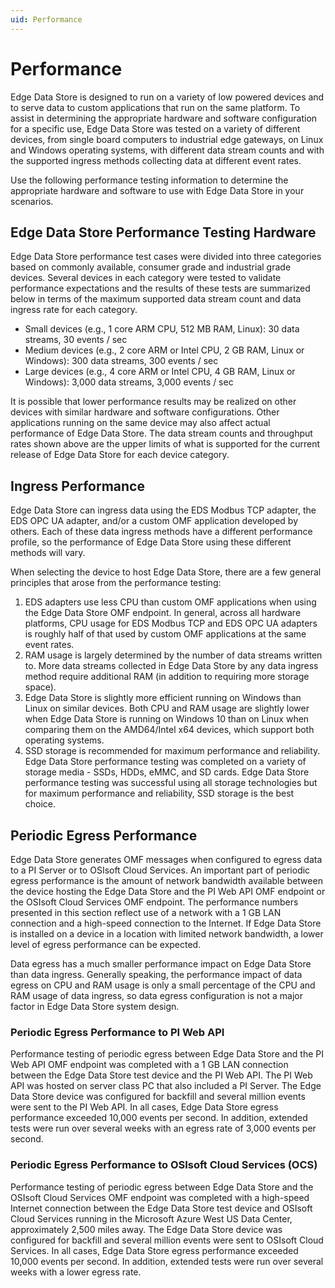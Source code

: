 ```yaml
---
uid: Performance
---
```


# Performance

Edge Data Store is designed to run on a variety of low powered devices and to serve data to custom applications that run on the same platform. To assist in determining the appropriate hardware and software configuration for a specific use, Edge Data Store was tested on a variety of different devices, from single board computers to industrial edge gateways, on Linux and Windows operating systems, with different data stream counts and with the supported ingress methods collecting data at different event rates. 

Use the following performance testing information to determine the appropriate hardware and software to use with Edge Data Store in your scenarios.

## Edge Data Store Performance Testing Hardware

Edge Data Store performance test cases were divided into three categories based on commonly available, consumer grade and industrial grade devices. Several devices in each category were tested to validate performance expectations and the results of these tests are summarized below in terms of the maximum supported data stream count and data ingress rate for each category. 

* Small devices (e.g., 1 core ARM CPU, 512 MB RAM, Linux): 30 data streams, 30 events / sec
* Medium devices (e.g., 2 core ARM or Intel CPU, 2 GB RAM, Linux or Windows): 300 data streams, 300 events / sec
* Large devices (e.g., 4 core ARM or Intel CPU, 4 GB RAM, Linux or Windows): 3,000 data streams, 3,000 events / sec

It is possible that lower performance results may be realized on other devices with similar hardware and software configurations. Other applications running on the same device may also affect actual performance of Edge Data Store. The data stream counts and throughput rates shown above are the upper limits of what is supported for the current release of Edge Data Store for each device category.

## Ingress Performance

Edge Data Store can ingress data using the EDS Modbus TCP adapter, the EDS OPC UA adapter, and/or a custom OMF application developed by others. Each of these data ingress methods have a different performance profile, so the performance of Edge Data Store using these different methods will vary. 

When selecting the device to host Edge Data Store, there are a few general principles that arose from the performance testing:

1. EDS adapters use less CPU than custom OMF applications when using the Edge Data Store OMF endpoint. In general, across all hardware platforms, CPU usage for EDS Modbus TCP and EDS OPC UA adapters is roughly half of that used by custom OMF applications at the same event rates.
2. RAM usage is largely determined by the number of data streams written to. More data streams collected in Edge Data Store by any data ingress method require additional RAM (in addition to requiring more storage space).
3. Edge Data Store is slightly more efficient running on Windows than Linux on similar devices. Both CPU and RAM usage are slightly lower when Edge Data Store is running on Windows 10 than on Linux when comparing them on the AMD64/Intel x64 devices, which support both operating systems. 
4. SSD storage is recommended for maximum performance and reliability. Edge Data Store performance testing was completed on a variety of storage media - SSDs, HDDs, eMMC, and SD cards. Edge Data Store performance testing was successful using all storage technologies but for maximum performance and reliability, SSD storage is the best choice.

## Periodic Egress Performance

Edge Data Store generates OMF messages when configured to egress data to a PI Server or to OSIsoft Cloud Services. An important part of periodic egress performance is the amount of network bandwidth available between the device hosting the Edge Data Store and the PI Web API OMF endpoint or the OSIsoft Cloud Services OMF endpoint. The performance numbers presented in this section reflect use of a network with a 1 GB LAN connection and a high-speed connection to the Internet. If Edge Data Store is installed on a device in a location with limited network bandwidth, a lower level of egress performance can be expected.

Data egress has a much smaller performance impact on Edge Data Store than data ingress. Generally speaking, the performance impact of data egress on CPU and RAM usage is only a small percentage of the CPU and RAM usage of data ingress, so data egress configuration is not a major factor in Edge Data Store system design.

### Periodic Egress Performance to PI Web API

Performance testing of periodic egress between Edge Data Store and the PI Web API OMF endpoint was completed with a 1 GB LAN connection between the Edge Data Store test device and the PI Web API. The PI Web API was hosted on server class PC that also included a PI Server. The Edge Data Store device was configured for backfill and several million events were sent to the PI Web API. In all cases, Edge Data Store egress performance exceeded 10,000 events per second. In addition, extended tests were run over several weeks with an egress rate of 3,000 events per second.

### Periodic Egress Performance to OSIsoft Cloud Services (OCS)

Performance testing of periodic egress between Edge Data Store and the OSIsoft Cloud Services OMF endpoint was completed with a high-speed Internet connection between the Edge Data Store test device and OSIsoft Cloud Services running in the Microsoft Azure West US Data Center, approximately 2,500 miles away. The Edge Data Store device was configured for backfill and several million events were sent to OSIsoft Cloud Services. In all cases, Edge Data Store egress performance exceeded 10,000 events per second. In addition, extended tests were run over several weeks with a lower egress rate.
